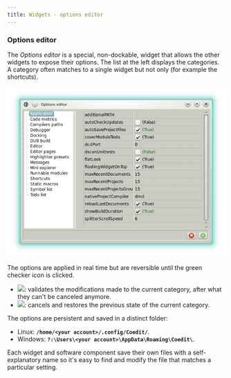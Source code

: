 ```yaml
---
title: Widgets - options editor
---
```


### Options editor

The _Options editor_ is a special, non-dockable, widget that allows the other widgets to expose their options.
The list at the left displays the categories. A category often matches to a single widget but not only (for example the shortcuts).

![](img/options_application.png)

The options are applied in real time but are reversible until the green checker icon is clicked.

- ![](https://raw.githubusercontent.com/BBasile/Coedit/master/icons/other/accept.png): validates the modifications made to the current category, after what they can't be canceled anymore.
- ![](https://raw.githubusercontent.com/BBasile/Coedit/master/icons/other/cancel.png): cancels and restores the previous state of the current category.

The options are persistent and saved in a distinct folder:

- Linux:
**`/home/<your account>/.config/Coedit/`**.
- Windows:
**`?:\Users\<your account>\AppData\Roaming\Coedit\`**.

Each widget and software component save their own files with a self-explanatory name so it's easy to find and modify the file that matches a particular setting.